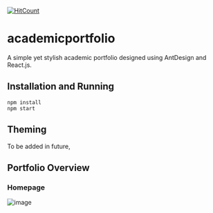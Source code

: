 [![HitCount](http://hits.dwyl.io/sehgalvibhor/academicportfolio.svg)](http://hits.dwyl.io/sehgalvibhor/academicportfolio)

# academicportfolio 
A simple yet stylish academic portfolio designed using AntDesign and React.js.

## Installation and Running 

```
npm install
npm start
```

## Theming

To be added in future,


## Portfolio Overview

### Homepage

![image](https://user-images.githubusercontent.com/10993808/49693776-54284880-fba2-11e8-9f69-903721f5cfc3.png)
